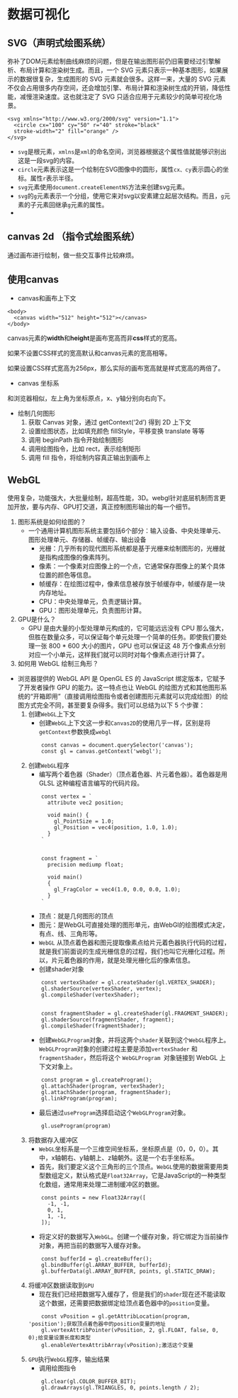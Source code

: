# 数据可视化
## SVG（声明式绘图系统）
弥补了DOM元素绘制曲线麻烦的问题，但是在输出图形前仍旧需要经过引擎解析、布局计算和渲染树生成。而且，一个 SVG 元素只表示一种基本图形，如果展示的数据很复杂，生成图形的 SVG 元素就会很多。这样一来，大量的 SVG 元素不仅会占用很多内存空间，还会增加引擎、布局计算和渲染树生成的开销，降低性能，减慢渲染速度。这也就注定了 SVG 只适合应用于元素较少的简单可视化场景。

```
<svg xmlns="http://www.w3.org/2000/svg" version="1.1">
  <circle cx="100" cy="50" r="40" stroke="black"
  stroke-width="2" fill="orange" />
</svg>
```
* `svg`是根元素，`xmlns`是`xml`的命名空间，浏览器根据这个属性值就能够识别出这是一段svg的内容。
* `circle`元素表示这是一个绘制在SVG图像中的圆形，属性`cx、cy`表示圆心的坐标。属性`r`表示半径。
* `svg`元素使用`document.createElementNS`方法来创建svg元素。
* `svg`的`g`元素表示一个分组，使用它来对svg以安素建立起层次结构。而且，`g`元素的子元素回继承`g`元素的属性。
* 
## canvas 2d （指令式绘图系统）
通过画布进行绘制，做一些交互事件比较麻烦。

## 使用canvas

* canvas和画布上下文

````
<body>
  <canvas width="512" height="512"></canvas>
</body>
````
canvas元素的**width**和**height**是画布宽高而非**css**样式的宽高。

如果不设置CSS样式的宽高默认和canvas元素的宽高相等。

如果设置CSS样式宽高为256px，那么实际的画布宽高就是样式宽高的两倍了。


* canvas 坐标系

和浏览器相似，左上角为坐标原点，x、y轴分别向右向下。

* 绘制几何图形
	1. 获取 Canvas 对象，通过 getContext(‘2d’) 得到 2D 上下文
	2. 设置绘图状态，比如填充颜色 fillStyle，平移变换 translate 等等
	3. 调用 beginPath 指令开始绘制图形
	4. 调用绘图指令，比如 rect，表示绘制矩形
	5. 调用 fill 指令，将绘制内容真正输出到画布上

## WebGL
使用复杂，功能强大，大批量绘制，超高性能，3D。webgl针对底层机制而言更加开放，要与内存、GPU打交道，真正控制图形输出的每一个细节。

1. 图形系统是如何绘图的？
	* 一个通用计算机图形系统主要包括6个部分：输入设备、中央处理单元、图形处理单元、存储器、帧缓存、输出设备
		* 光栅：几乎所有的现代图形系统都是基于光栅来绘制图形的，光栅就是指构成图像的像素阵列。
		* 像素：一个像素对应图像上的一个点，它通常保存图像上的某个具体位置的颜色等信息。
		* 帧缓存：在绘图过程中，像素信息被存放于帧缓存中，帧缓存是一块内存地址。
		* CPU：中央处理单元，负责逻辑计算。
		* GPU：图形处理单元，负责图形计算。 
2. GPU是什么？
	* GPU 是由大量的小型处理单元构成的，它可能远远没有 CPU 那么强大，但胜在数量众多，可以保证每个单元处理一个简单的任务。即使我们要处理一张 800 * 600 大小的图片，GPU 也可以保证这 48 万个像素点分别对应一个小单元，这样我们就可以同时对每个像素点进行计算了。
3. 如何用 WebGL 绘制三角形？
* 浏览器提供的 WebGL API 是 OpenGL ES 的 JavaScript 绑定版本，它赋予了开发者操作 GPU 的能力。这一特点也让 WebGL 的绘图方式和其他图形系统的“开箱即用”（直接调用绘图指令或者创建图形元素就可以完成绘图）的绘图方式完全不同，甚至要复杂得多。我们可以总结为以下 5 个步骤：
	1. 创建`WebGL`上下文
		* 创建`WebGL`上下文这一步和`Canvas2D`的使用几乎一样，区别是将`getContext`参数换成`webgl`
		```
			const canvas = document.querySelector('canvas');
			const gl = canvas.getContext('webgl');
		```
	2. 创建`WebGL`程序
		* 编写两个着色器（Shader）（顶点着色器、片元着色器）。着色器是用 GLSL 这种编程语言编写的代码片段。
		```		
			const vertex = `
			  attribute vec2 position;
			
			  void main() {
			    gl_PointSize = 1.0;
			    gl_Position = vec4(position, 1.0, 1.0);
			  }
			`
			
			
			const fragment = `
			  precision mediump float;
			
			  void main()
			  {
			    gl_FragColor = vec4(1.0, 0.0, 0.0, 1.0);
			  }    
			`
		```
		* 顶点：就是几何图形的顶点
		* 图元：是WebGL可直接处理的图形单元，由WebGl的绘图模式决定，有点、线、三角形等。
		* `WebGL` 从顶点着色器和图元提取像素点给片元着色器执行代码的过程，就是我们前面说的生成光栅信息的过程，我们也叫它光栅化过程。所以，片元着色器的作用，就是处理光栅化后的像素信息。
		* 创建shader对象
		```
			const vertexShader = gl.createShader(gl.VERTEX_SHADER);
			gl.shaderSource(vertexShader, vertex);
			gl.compileShader(vertexShader);
			
			
			const fragmentShader = gl.createShader(gl.FRAGMENT_SHADER);
			gl.shaderSource(fragmentShader, fragment);
			gl.compileShader(fragmentShader);
		```
		* 创建`WebGLProgram`对象，并将这两个`shader`关联到这个`WebGL`程序上。`WebGLProgram`对象的创建过程主要是添加`vertexShader` 和 `fragmentShader`，然后将这个 `WebGLProgram `对象链接到 WebGL 上下文对象上。
		```
			const program = gl.createProgram();
			gl.attachShader(program, vertexShader);
			gl.attachShader(program, fragmentShader);
			gl.linkProgram(program);
		```
		* 最后通过`useProgram`选择启动这个`WebGLProgram`对象。
		```
			gl.useProgram(program)
		```
	3. 将数据存入缓冲区
		* `WebGL`坐标系是一个三维空间坐标系，坐标原点是（0，0，0）。其中，x轴朝右、y轴朝上、z轴朝外。这是一个右手坐标系。
		* 首先，我们要定义这个三角形的三个顶点。`WebGL`使用的数据需要用类型数组定义，默认格式是`Float32Array`，它是JavaScript的一种类型化数组，通常用来处理二进制缓冲区的数据。
		```
			const points = new Float32Array([
			  -1, -1,
			  0, 1,
			  1, -1,
			]);
		```
		* 将定义好的数据写入`WebGL`。创建一个缓存对象，将它绑定为当前操作对象，再把当前的数据写入缓存对象。
		```
			const bufferId = gl.createBuffer();
			gl.bindBuffer(gl.ARRAY_BUFFER, bufferId);
			gl.bufferData(gl.ARRAY_BUFFER, points, gl.STATIC_DRAW);
		```
	4. 将缓冲区数据读取到`GPU`
		* 现在我们已经把数据写入缓存了，但是我们的`shader`现在还不能读取这个数据，还需要把数据绑定给顶点着色器中的`position`变量。
		```
			const vPosition = gl.getAttribLocation(program, 'position');获取顶点着色器中的position变量的地址
			gl.vertexAttribPointer(vPosition, 2, gl.FLOAT, false, 0, 0);给变量设置长度和类型
			gl.enableVertexAttribArray(vPosition);激活这个变量
		```
	5. `GPU`执行`WebGL`程序，输出结果
		* 调用绘图指令
		```
			gl.clear(gl.COLOR_BUFFER_BIT);
			gl.drawArrays(gl.TRIANGLES, 0, points.length / 2);
		```





	
	
	
	








